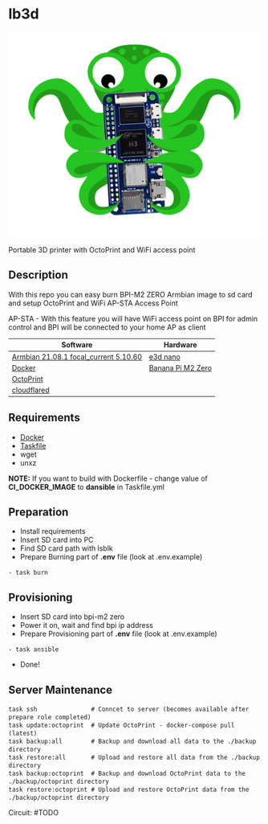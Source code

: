 # lb3d
![lb3d](/.img/octbpi.png)

Portable 3D printer with OctoPrint and WiFi access point 

Description
---
With this repo you can easy burn BPI-M2 ZERO Armbian image to sd card and setup OctoPrint and WiFi AP-STA Access Point

AP-STA - With this feature you will have WiFi access point on BPI for admin control and BPI will be connected to your home AP as client


| Software | Hardware |
|----------|----------|
| [Armbian 21.08.1 focal_current 5.10.60](https://imola.armbian.com/archive/bananapim2zero/archive/) | [e3d nano](https://www.easythreed.com/en/h-col-1203.html) |
| [Docker](https://www.docker.com/) | [Banana Pi M2 Zero](https://wiki.banana-pi.org/Banana_Pi_BPI-M2_ZERO) |
| [OctoPrint](https://octoprint.org) ||
| [cloudflared](https://developers.cloudflare.com/cloudflare-one/connections/connect-apps/) ||

Requirements
---
- [Docker](https://docs.docker.com/get-docker)
- [Taskfile](https://taskfile.dev/installation)
- wget
- unxz

**NOTE:** If you want to build with Dockerfile - change value of **CI_DOCKER_IMAGE** to **dansible** in Taskfile.yml

Preparation
---
- Install requirements
- Insert SD card into PC
- Find SD card path with lsblk
- Prepare Burning part of **.env** file (look at .env.example)
```
- task burn 
```
Provisioning
---
- Insert SD card into bpi-m2 zero
- Power it on, wait and find bpi ip address
- Prepare Provisioning part of **.env** file (look at .env.example)
```
- task ansible
```
- Done!

Server Maintenance
---
```
task ssh               # Conncet to server (becomes available after prepare role completed)
task update:octoprint  # Update OctoPrint - docker-compose pull (latest)
task backup:all        # Backup and download all data to the ./backup directory
task restore:all       # Upload and restore all data from the ./backup directory
task backup:octoprint  # Backup and download OctoPrint data to the ./backup/octoprint directory
task restore:octoprint # Upload and restore OctoPrint data from the ./backup/octoprint directory
```

Circuit:
#TODO
